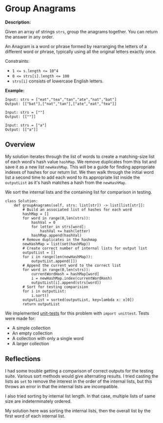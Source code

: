 # Group Anagrams

**Description:**

Given an array of strings `strs`, group the anagrams together. You can return the answer in any order.

An Anagram is a word or phrase formed by rearranging the letters of a different word or phrase, typically using all the original letters exactly once.

Constraints: 
- `1 <= s.length <= 10^4`
- `0 <= strs[i].length <= 100`
- `strs[i]` consists of lowercase English letters.


**Example:**
```
Input: strs = ["eat","tea","tan","ate","nat","bat"]
Output: [["bat"],["nat","tan"],["ate","eat","tea"]]

Input: strs = [""]
Output: [[""]]

Input: strs = ["a"]
Output: [["a"]]
```


## Overview

My solution iterates through the list of words to create a matching-size list of each word's hash value `hashMap`. We remove duplicates from this list and save it as a new list `newHashMap`. This will be a guide for finding appropriate indexes of hashes for our return list. We then walk through the initial word list a second time to add each word to its appropriate list inside the `outputList` as it's hash matches a hash from the `newHashMap`.

We sort the internal lists and the containing list for comparison in testing.

```python3
class Solution:
    def groupAnagrams(self, strs: list[str]) -> list[list[str]]:
        # Build an associated list of hashes for each word
        hashMap = []
        for word in range(0,len(strs)):
            hashVal = 0
            for letter in strs[word]:
                hashVal += hash(letter)
            hashMap.append(hashVal)
        # Remove duplicates in the hashmap
        newHashMap = list(set(hashMap))
        # Create correct number of internal lists for output list
        outputList = []
        for i in range(len(newHashMap)):
            outputList.append([])
        # Append the current word to the correct list
        for word in range(0,len(strs)):
            currentWordHash = hashMap[word]
            i = newHashMap.index(currentWordHash)
            outputList[i].append(strs[word])
        # Sort for testing comparision
        for i in outputList:
            i.sort()
        outputList = sorted(outputList, key=lambda x: x[0])
        return outputList
```

We implemented [unit-tests](https://github.com/bmmurthum/LeetCode-Problems/blob/master/Medium/Group-Anagrams/test.py) for this problem with `import unittest`. Tests were made for:
- A simple collection
- An empty collection
- A collection with only a single word
- A larger collection

## Reflections

I had some trouble getting a comparison of correct outputs for the testing suite. Various sort methods would give alternating results. I tried casting the lists as `set` to remove the interest in the order of the internal lists, but this throws an error in that the internal lists are incompatible.

I also tried sorting by internal list length. In that case, multiple lists of same size are indeterminately ordered.

My solution here was sorting the internal lists, then the overall list by the first word of each internal list.